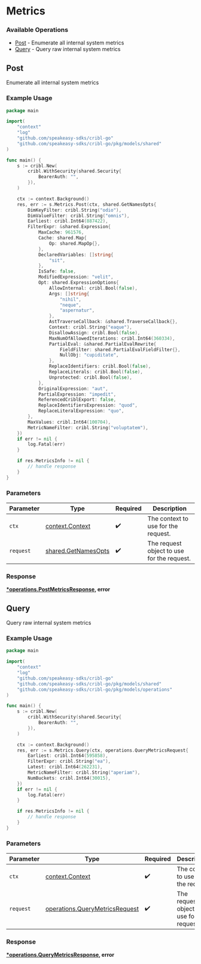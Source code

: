 # Metrics

### Available Operations

* [Post](#post) - Enumerate all internal system metrics
* [Query](#query) - Query raw internal system metrics

## Post

Enumerate all internal system metrics

### Example Usage

```go
package main

import(
	"context"
	"log"
	"github.com/speakeasy-sdks/cribl-go"
	"github.com/speakeasy-sdks/cribl-go/pkg/models/shared"
)

func main() {
    s := cribl.New(
        cribl.WithSecurity(shared.Security{
            BearerAuth: "",
        }),
    )

    ctx := context.Background()
    res, err := s.Metrics.Post(ctx, shared.GetNamesOpts{
        DimKeyFilter: cribl.String("odio"),
        DimValueFilter: cribl.String("omnis"),
        Earliest: cribl.Int64(887422),
        FilterExpr: &shared.Expression{
            MaxCache: 961576,
            Cache: shared.Map{
                Op: shared.MapOp{},
            },
            DeclaredVariables: []string{
                "sit",
            },
            IsSafe: false,
            ModifiedExpression: "velit",
            Opt: shared.ExpressionOptions{
                AllowInternal: cribl.Bool(false),
                Args: []string{
                    "nihil",
                    "neque",
                    "aspernatur",
                },
                AstTraverseCallback: &shared.TraverseCallback{},
                Context: cribl.String("eaque"),
                DisallowAssign: cribl.Bool(false),
                MaxNumOfAllowedIterations: cribl.Int64(360334),
                PartialEval: &shared.PartialEvalRewrite{
                    FieldFilter: shared.PartialEvalFieldFilter{},
                    NullObj: "cupiditate",
                },
                ReplaceIdentifiers: cribl.Bool(false),
                ReplaceLiterals: cribl.Bool(false),
                Unprotected: cribl.Bool(false),
            },
            OriginalExpression: "aut",
            PartialExpression: "impedit",
            ReferencedCriblExport: false,
            ReplaceIdentifiersExpression: "quod",
            ReplaceLiteralExpression: "quo",
        },
        MaxValues: cribl.Int64(100704),
        MetricNameFilter: cribl.String("voluptatem"),
    })
    if err != nil {
        log.Fatal(err)
    }

    if res.MetricsInfo != nil {
        // handle response
    }
}
```

### Parameters

| Parameter                                                  | Type                                                       | Required                                                   | Description                                                |
| ---------------------------------------------------------- | ---------------------------------------------------------- | ---------------------------------------------------------- | ---------------------------------------------------------- |
| `ctx`                                                      | [context.Context](https://pkg.go.dev/context#Context)      | :heavy_check_mark:                                         | The context to use for the request.                        |
| `request`                                                  | [shared.GetNamesOpts](../../models/shared/getnamesopts.md) | :heavy_check_mark:                                         | The request object to use for the request.                 |


### Response

**[*operations.PostMetricsResponse](../../models/operations/postmetricsresponse.md), error**


## Query

Query raw internal system metrics

### Example Usage

```go
package main

import(
	"context"
	"log"
	"github.com/speakeasy-sdks/cribl-go"
	"github.com/speakeasy-sdks/cribl-go/pkg/models/shared"
	"github.com/speakeasy-sdks/cribl-go/pkg/models/operations"
)

func main() {
    s := cribl.New(
        cribl.WithSecurity(shared.Security{
            BearerAuth: "",
        }),
    )

    ctx := context.Background()
    res, err := s.Metrics.Query(ctx, operations.QueryMetricsRequest{
        Earliest: cribl.Int64(595858),
        FilterExpr: cribl.String("ea"),
        Latest: cribl.Int64(262231),
        MetricNameFilter: cribl.String("aperiam"),
        NumBuckets: cribl.Int64(30015),
    })
    if err != nil {
        log.Fatal(err)
    }

    if res.MetricsInfo != nil {
        // handle response
    }
}
```

### Parameters

| Parameter                                                                        | Type                                                                             | Required                                                                         | Description                                                                      |
| -------------------------------------------------------------------------------- | -------------------------------------------------------------------------------- | -------------------------------------------------------------------------------- | -------------------------------------------------------------------------------- |
| `ctx`                                                                            | [context.Context](https://pkg.go.dev/context#Context)                            | :heavy_check_mark:                                                               | The context to use for the request.                                              |
| `request`                                                                        | [operations.QueryMetricsRequest](../../models/operations/querymetricsrequest.md) | :heavy_check_mark:                                                               | The request object to use for the request.                                       |


### Response

**[*operations.QueryMetricsResponse](../../models/operations/querymetricsresponse.md), error**

